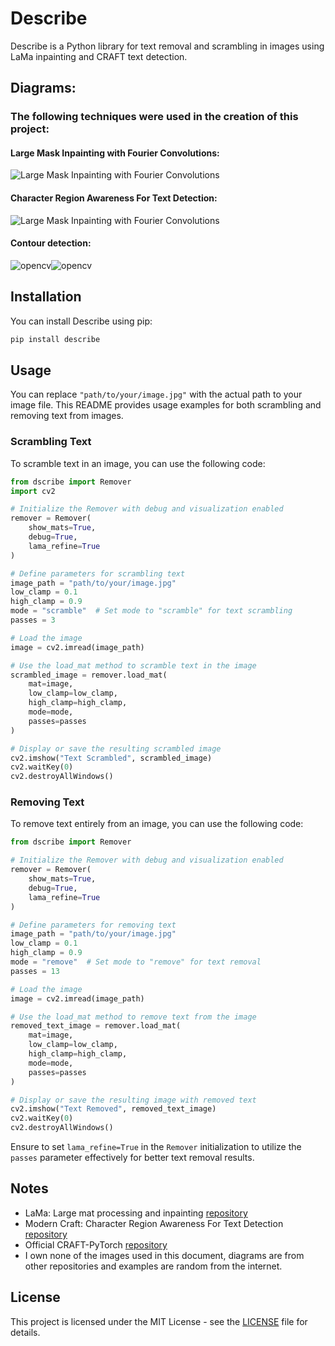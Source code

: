 # Describe

Describe is a Python library for text removal and scrambling in images using LaMa inpainting and CRAFT text detection.

## Diagrams:
### The following techniques were used in the creation of this project:

#### Large Mask Inpainting with Fourier Convolutions:

![Large Mask Inpainting with Fourier Convolutions](https://raw.githubusercontent.com/geekyutao/Inpaint-Anything/main/example/MainFramework.png)
#### Character Region Awareness For Text Detection:

![Large Mask Inpainting with Fourier Convolutions](https://github.com/clovaai/CRAFT-pytorch/raw/master/figures/craft_example.gif)
#### Contour detection:

![opencv](https://docs.opencv.org/4.x/Find_Contours_Original_Image.jpg)![opencv](https://docs.opencv.org/4.x/Find_Contours_Result.jpg)

## Installation

You can install Describe using pip:

```bash
pip install describe
```

## Usage

You can replace `"path/to/your/image.jpg"` with the actual path to your image file. This README provides usage examples for both scrambling and removing text from images.

### Scrambling Text

To scramble text in an image, you can use the following code:

```python
from dscribe import Remover
import cv2

# Initialize the Remover with debug and visualization enabled
remover = Remover(
    show_mats=True,
    debug=True,
    lama_refine=True
)

# Define parameters for scrambling text
image_path = "path/to/your/image.jpg"
low_clamp = 0.1
high_clamp = 0.9
mode = "scramble"  # Set mode to "scramble" for text scrambling
passes = 3

# Load the image
image = cv2.imread(image_path)

# Use the load_mat method to scramble text in the image
scrambled_image = remover.load_mat(
    mat=image,
    low_clamp=low_clamp,
    high_clamp=high_clamp,
    mode=mode,
    passes=passes
)

# Display or save the resulting scrambled image
cv2.imshow("Text Scrambled", scrambled_image)
cv2.waitKey(0)
cv2.destroyAllWindows()
```

### Removing Text

To remove text entirely from an image, you can use the following code:

```python
from dscribe import Remover

# Initialize the Remover with debug and visualization enabled
remover = Remover(
    show_mats=True,
    debug=True,
    lama_refine=True
)

# Define parameters for removing text
image_path = "path/to/your/image.jpg"
low_clamp = 0.1
high_clamp = 0.9
mode = "remove"  # Set mode to "remove" for text removal
passes = 13

# Load the image
image = cv2.imread(image_path)

# Use the load_mat method to remove text from the image
removed_text_image = remover.load_mat(
    mat=image,
    low_clamp=low_clamp,
    high_clamp=high_clamp,
    mode=mode,
    passes=passes
)

# Display or save the resulting image with removed text
cv2.imshow("Text Removed", removed_text_image)
cv2.waitKey(0)
cv2.destroyAllWindows()
```

Ensure to set `lama_refine=True` in the `Remover` initialization to utilize the `passes` parameter effectively for better text removal results.

## Notes
- LaMa: Large mat processing and inpainting [repository](https://github.com/advimman/lama)
- Modern Craft: Character Region Awareness For Text Detection [repository](https://github.com/manbehindthemadness/modern-craft)
- Official CRAFT-PyTorch [repository](https://github.com/clovaai/CRAFT-pytorch)
- I own none of the images used in this document, diagrams are from other repositories and examples are random from the internet.

## License

This project is licensed under the MIT License - see the [LICENSE](LICENSE) file for details.